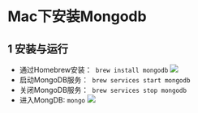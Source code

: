 # Mac下安装Mongodb
## 1 安装与运行

* 通过Homebrew安装：``` brew install mongodb``` 
![](http://ww1.sinaimg.cn/large/006tNc79ly1g3zlee3i8nj30zg0e4ahe.jpg)
* 启动MongoDB服务：``` brew services start mongodb```
* 关闭MongoDB服务：``` brew services stop mongodb```
* 进入MongDB: ```mongo```
![](http://ww2.sinaimg.cn/large/006tNc79ly1g3zljyy5t3j30u00ynat2.jpg)
